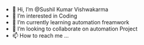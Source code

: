 - 👋 Hi, I’m @Sushil Kumar Vishwakarma
- 👀 I’m interested in Coding
- 🌱 I’m currently learning automation freamwork 
- 💞️ I’m looking to collaborate on automation Project
- 📫 How to reach me ...

<!---
QaBecomeDeveloper/QaBecomeDeveloper is a ✨ special ✨ repository because its `README.md` (this file) appears on your GitHub profile.
You can click the Preview link to take a look at your changes.
--->
